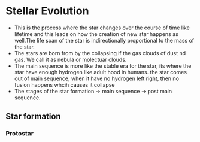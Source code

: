 # Stellar Evolution
- This is the process where the star changes over the course of time like lifetime and this leads on how the creation of new star happens as well.The life soan of the star is indirectionally proportional to the mass of the star.
- The stars are born from by the collapsing if the gas clouds of dust nd gas. We call it as nebula or molectuar clouds.
- The main sequence is more like the stable era for the star, its where the star have enough hydrogen like adult hood in humans. the star comes out of main sequence, when it have no hydrogen left right, then no fusion happens whcih causes it collapse
- The stages of the star formation -> main sequence -> post main sequence.

## Star formation
### Protostar
